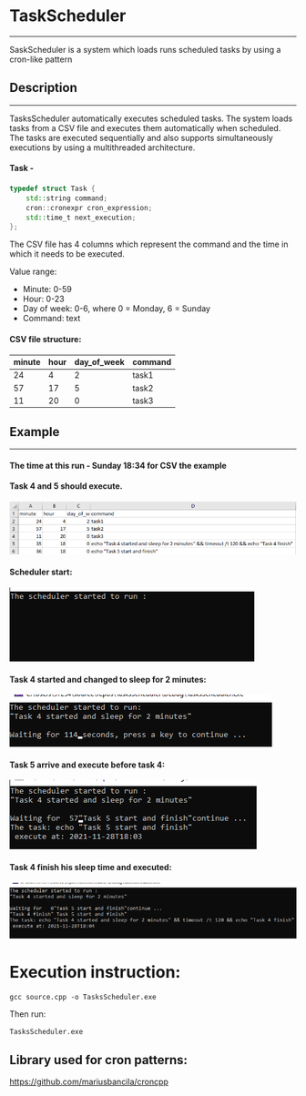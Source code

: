 # TaskScheduler
---
SaskScheduler is a system which loads runs scheduled tasks by using a cron-like pattern

## Description
---
TasksScheduler automatically executes scheduled tasks.
The system loads tasks from a CSV file and executes them automatically when scheduled.
The tasks are executed sequentially and also supports simultaneously executions by using a multithreaded architecture.

#### Task - 
```c++
typedef struct Task {
    std::string command;
    cron::cronexpr cron_expression;
    std::time_t next_execution;
};
```

The CSV file has 4 columns which represent the command and the time in which it needs to be executed.

Value range:
- Minute: 0-59
- Hour: 0-23
- Day of week: 0-6, where 0 = Monday, 6 = Sunday
- Command: text

#### CSV file structure: 
minute | hour | day_of_week  |  command
------ | ---- |------------  | -------------
24     | 4    | 2            | task1
57     | 17   | 5            | task2
11     | 20   | 0            | task3

## Example

---

#### The time at this run - Sunday 18:34 for CSV the example

#### Task  4 and 5 should execute.
![CSV_example](./images/CSV_example.png)
#### Scheduler start:
![scheduler_start](./images/scheduler_start.png) 
#### Task 4 started and changed to sleep for 2 minutes:
![task4_start_and_sleep](./images/task4_start_and_sleep.png)
#### Task 5 arrive and execute before task 4: 
![task5_start_and_execute](./images/task5_start_and_execute.png)
#### Task 4 finish his sleep time and executed:
![task4_execute](./images/task4_execute.png)

# Execution instruction:
```
gcc source.cpp -o TasksScheduler.exe

```
Then run:
```
TasksScheduler.exe
```

## Library used for cron patterns:
https://github.com/mariusbancila/croncpp